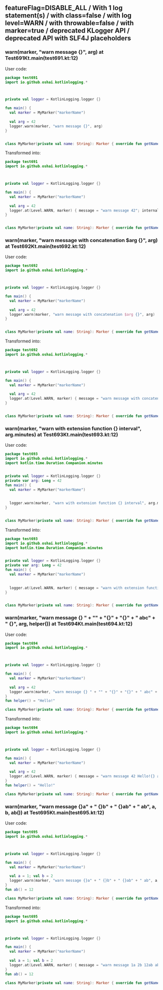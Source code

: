 ## featureFlag=DISABLE_ALL / With 1 log statement(s) / with class=false / with log level=WARN / with throwable=false / with marker=true / deprecated KLogger API / deprecated API with SLF4J placeholders



###  warn(marker, "warn message {}", arg) at Test691Kt.main(test691.kt:12)

User code:
```kotlin
package test691
import io.github.oshai.kotlinlogging.*



private val logger = KotlinLogging.logger {}

fun main() {
  val marker = MyMarker("markerName")
  
  val arg = 42
  logger.warn(marker, "warn message {}", arg)
}


class MyMarker(private val name: String): Marker { override fun getName() = name }

```
  
Transformed into:
```kotlin
package test691
import io.github.oshai.kotlinlogging.*



private val logger = KotlinLogging.logger {}

fun main() {
  val marker = MyMarker("markerName")
  
  val arg = 42
  logger.at(Level.WARN, marker) { message = "warn message 42"; internalCompilerData = KLoggingEventBuilder.InternalCompilerData(messageTemplate = "warn message {}")
}


class MyMarker(private val name: String): Marker { override fun getName() = name }

```

###  warn(marker, "warn message with concatenation $arg {}", arg) at Test692Kt.main(test692.kt:12)

User code:
```kotlin
package test692
import io.github.oshai.kotlinlogging.*



private val logger = KotlinLogging.logger {}

fun main() {
  val marker = MyMarker("markerName")
  
  val arg = 42
  logger.warn(marker, "warn message with concatenation $arg {}", arg)
}


class MyMarker(private val name: String): Marker { override fun getName() = name }

```
  
Transformed into:
```kotlin
package test692
import io.github.oshai.kotlinlogging.*



private val logger = KotlinLogging.logger {}

fun main() {
  val marker = MyMarker("markerName")
  
  val arg = 42
  logger.at(Level.WARN, marker) { message = "warn message with concatenation 42 42"; internalCompilerData = KLoggingEventBuilder.InternalCompilerData(messageTemplate = "warn message with concatenation 42 {}")
}


class MyMarker(private val name: String): Marker { override fun getName() = name }

```

###  warn(marker, "warn with extension function {} interval", arg.minutes) at Test693Kt.main(test693.kt:12)

User code:
```kotlin
package test693
import io.github.oshai.kotlinlogging.*
import kotlin.time.Duration.Companion.minutes


private val logger = KotlinLogging.logger {}
private var arg: Long = 42
fun main() {
  val marker = MyMarker("markerName")
  
  
  logger.warn(marker, "warn with extension function {} interval", arg.minutes)
}


class MyMarker(private val name: String): Marker { override fun getName() = name }

```
  
Transformed into:
```kotlin
package test693
import io.github.oshai.kotlinlogging.*
import kotlin.time.Duration.Companion.minutes


private val logger = KotlinLogging.logger {}
private var arg: Long = 42
fun main() {
  val marker = MyMarker("markerName")
  
  
  logger.at(Level.WARN, marker) { message = "warn with extension function 42m interval"; internalCompilerData = KLoggingEventBuilder.InternalCompilerData(messageTemplate = "warn with extension function {} interval")
}


class MyMarker(private val name: String): Marker { override fun getName() = name }

```

###  warn(marker, "warn message {} " + "" + "{}" + "{}" + " abc" + " {}", arg, helper()) at Test694Kt.main(test694.kt:12)

User code:
```kotlin
package test694
import io.github.oshai.kotlinlogging.*



private val logger = KotlinLogging.logger {}

fun main() {
  val marker = MyMarker("markerName")
  
  val arg = 42
  logger.warn(marker, "warn message {} " + "" + "{}" + "{}" + " abc" + " {}", arg, helper())
}
fun helper() = "Hello!"

class MyMarker(private val name: String): Marker { override fun getName() = name }

```
  
Transformed into:
```kotlin
package test694
import io.github.oshai.kotlinlogging.*



private val logger = KotlinLogging.logger {}

fun main() {
  val marker = MyMarker("markerName")
  
  val arg = 42
  logger.at(Level.WARN, marker) { message = "warn message 42 Hello!{} abc {}"; internalCompilerData = KLoggingEventBuilder.InternalCompilerData(messageTemplate = "warn message {} {}{} abc {}")
}
fun helper() = "Hello!"

class MyMarker(private val name: String): Marker { override fun getName() = name }

```

###  warn(marker, "warn message {}a" + " {}b" + " {}ab" + " ab", a, b, ab()) at Test695Kt.main(test695.kt:12)

User code:
```kotlin
package test695
import io.github.oshai.kotlinlogging.*



private val logger = KotlinLogging.logger {}

fun main() {
  val marker = MyMarker("markerName")
  
  val a = 1; val b = 2
  logger.warn(marker, "warn message {}a" + " {}b" + " {}ab" + " ab", a, b, ab())
}
fun ab() = 12

class MyMarker(private val name: String): Marker { override fun getName() = name }

```
  
Transformed into:
```kotlin
package test695
import io.github.oshai.kotlinlogging.*



private val logger = KotlinLogging.logger {}

fun main() {
  val marker = MyMarker("markerName")
  
  val a = 1; val b = 2
  logger.at(Level.WARN, marker) { message = "warn message 1a 2b 12ab ab"; internalCompilerData = KLoggingEventBuilder.InternalCompilerData(messageTemplate = "warn message {}a {}b {}ab ab")
}
fun ab() = 12

class MyMarker(private val name: String): Marker { override fun getName() = name }

```
